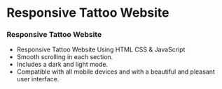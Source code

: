 # Responsive Tattoo Website 
### Responsive Tattoo Website 

- Responsive Tattoo Website Using HTML CSS & JavaScript
- Smooth scrolling in each section.
- Includes a dark and light mode.
- Compatible with all mobile devices and with a beautiful and pleasant user interface.
